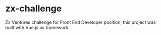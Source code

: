 # zx-challenge
Zx Ventures challenge for Front End Developer position, this project was built with Vue.js as framework.
